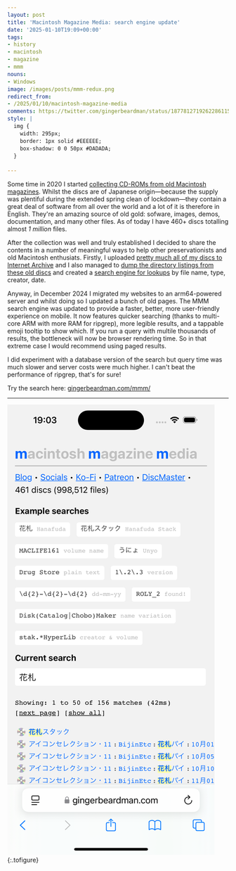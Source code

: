 ```yaml
---
layout: post
title: 'Macintosh Magazine Media: search engine update'
date: '2025-01-10T19:09+00:00'
tags:
- history
- macintosh
- magazine
- mmm
nouns:
- Windows
image: /images/posts/mmm-redux.png
redirect_from:
- /2025/01/10/macintosh-magazine-media
comments: https://twitter.com/gingerbeardman/status/1877812719262286115
style: |
  img {
    width: 295px;
    border: 1px solid #EEEEEE;
    box-shadow: 0 0 50px #DADADA;
  }

---
```


Some time in 2020 I started [collecting CD-ROMs from old Macintosh magazines](/2021/10/30/macintosh-magazine-media/). Whilst the discs are of Japanese origin—because the supply was plentiful during the extended spring clean of lockdown—they contain a great deal of software from all over the world and a lot of it is therefore in English. They're an amazing source of old gold: sofware, images, demos, documentation, and many other files. As of today I have 460+ discs totalling almost *1 million* files.

After the collection was well and truly established I decided to share the contents in a number of meaningful ways to help other preservationists and old Macintosh enthusiats. Firstly, I uploaded [pretty much all of my discs to Internet Archive](https://archive.org/details/@gingerbeardman?and%5B%5D=mediatype%3A%22software%22&and%5B%5D=language%3A%22Japanese%22) and I also managed to [dump the directory listings from these old discs](/2022/03/31/working-with-classic-macintosh-text-encodings-in-the-age-of-unicode/) and created a [search engine for lookups](https://www.gingerbeardman.com/mmm/) by file name, type, creator, date.

Anyway, in December 2024 I migrated my websites to an arm64-powered server and whilst doing so I updated a bunch of old pages. The MMM search engine was updated to provide a faster, better, more user-friendly experience on mobile. It now features quicker searching (thanks to multi-core ARM with more RAM for ripgrep), more legible results, and a tappable emoji tooltip to show which. If you run a query with multile thousands of results, the bottleneck will now be browser rendering time. So in that extreme case I would recommend using paged results. 

I did experiment with a database version of the search but query time was much slower and server costs were much higher. I can't beat the performance of ripgrep, that's for sure!

Try the search here: [gingerbeardman.com/mmm/](https://www.gingerbeardman.com/mmm/)

----

![IMG](/images/posts/mmm-redux.png "A sample search for 花札 (Hanafuda)")
{:.tofigure}
